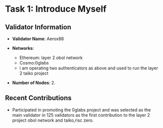 # Task 1: Introduce Myself

## Validator Information
- **Validator Name**: Aerox88
- **Networks**: 
  - Ethereum: layer 2 obol network
  - Cosmo:0glabs 
  - i am operating two authenticators as above and used to run the layer 2 taiko project

- **Number of Nodes**: 2.

## Recent Contributions
- Participated in promoting the 0glabs project and was selected as the main validator in 125 validators as the first contribution to the layer 2 project obol network and taiko,risc zero.
